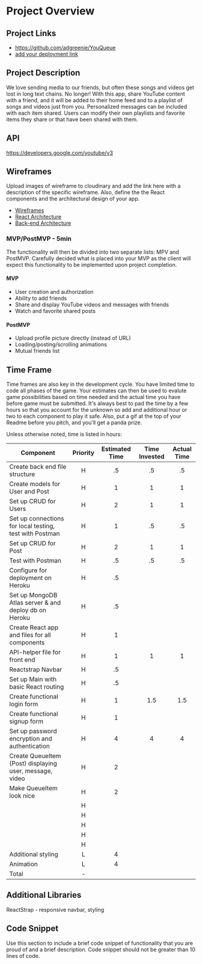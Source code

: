 # Project Overview

## Project Links

- https://github.com/adgreenie/YouQueue
- [add your deployment link]()

## Project Description

We love sending media to our friends, but often these songs and videos get lost in long text chains. No longer! With this app, share YouTube content with a friend, and it will be added to their home feed and to a playlist of songs and videos just from you. Personalized messages can be included with each item shared. Users can modify their own playlists and favorite items they share or that have been shared with them.

## API

https://developers.google.com/youtube/v3


## Wireframes

Upload images of wireframe to cloudinary and add the link here with a description of the specific wireframe. Also, define the the React components and the architectural design of your app.

- [Wireframes](https://wireframepro.mockflow.com/view/YouQueue)
- [React Architecture](https://sitemap.mockflow.com/view/YouQueue)
- [Back-end Architecture](https://sitemap.mockflow.com/view/YouQueue-back)


### MVP/PostMVP - 5min

The functionality will then be divided into two separate lists: MPV and PostMVP.  Carefully decided what is placed into your MVP as the client will expect this functionality to be implemented upon project completion.  

#### MVP
- User creation and authorization
- Ability to add friends
- Share and display YouTube videos and messages with friends
- Watch and favorite shared posts

#### PostMVP

- Upload profile picture directly (instead of URL)
- Loading/posting/scrolling animations
- Mutual friends list


## Time Frame

Time frames are also key in the development cycle.  You have limited time to code all phases of the game.  Your estimates can then be used to evalute game possibilities based on time needed and the actual time you have before game must be submitted. It's always best to pad the time by a few hours so that you account for the unknown so add and additional hour or two to each component to play it safe. Also, put a gif at the top of your Readme before you pitch, and you'll get a panda prize.

Unless otherwise noted, time is listed in hours:

| Component | Priority | Estimated Time | Time Invested | Actual Time |
| --- | :---: |  :---: | :---: | :---: |
| Create back end file structure | H | .5 | .5 | .5 |
| Create models for User and Post | H | 1 | 1 | 1 |
| Set up CRUD for Users | H | 2 | 1 | 1 |
| Set up connections for local testing, test with Postman | H | 1 | .5 | .5 |
| Set up CRUD for Post | H | 2 | 1 | 1 |
| Test with Postman | H | .5 | .5 | .5 |
| Configure for deployment on Heroku | H | .5 |  |  |
| Set up MongoDB Atlas server & and deploy db on Heroku | H | .5 |  |  |
| Create React app and files for all components | H | 1 |  |  |
| API-helper file for front end | H | 1 | 1 | 1 |
| Reactstrap Navbar | H | .5 |  |  |
| Set up Main with basic React routing | H | .5 |  |  |
| Create functional login form | H | 1 | 1.5 | 1.5 |
| Create functional signup form | H | 1 |  |  |
| Set up password encryption and authentication | H | 4 | 4 | 4 |
| Create QueueItem (Post) displaying user, message, video | H | 2 |  |  |
| Make QueueItem look nice | H | 2 |  |  |
|  | H |  |  |  |
|  | H |  |  |  |
|  | H |  |  |  |
|  | H |  |  |  |
|  | H |  |  |  |
| Additional styling | L | 4 |  |  |
| Animation | L | 4 |  |  |
| Total | - |  |  |  |


## Additional Libraries

ReactStrap - responsive navbar, styling


## Code Snippet

Use this section to include a brief code snippet of functionality that you are proud of and a brief description.  Code snippet should not be greater than 10 lines of code.

```

```
